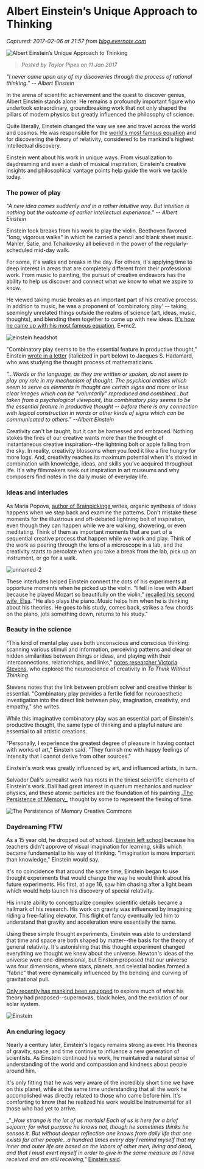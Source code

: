 # Albert Einstein’s Unique Approach to Thinking

_Captured: 2017-02-06 at 21:57 from [blog.evernote.com](https://blog.evernote.com/blog/2017/01/11/albert-einstein-approach-to-thinking/?utm_campaign=social_adhoc&utm_source=social_twitter&utm_medium=post&utm_content=20170206-en-albert_einstein_amp)_

![Albert Einstein’s Unique Approach to Thinking](https://blogassets.evernote.com/wp-content/uploads/2017/01/Einstein_EN@2x-640x360.png)

> _Posted by Taylor Pipes on 11 Jan 2017_

_"I never came upon any of my discoveries through the process of rational thinking." -- Albert Einstein_

In the arena of scientific achievement and the quest to discover genius, Albert Einstein stands alone. He remains a profoundly important figure who undertook extraordinary, groundbreaking work that not only shaped the pillars of modern physics but greatly influenced the philosophy of science.

Quite literally, Einstein changed the way we see and travel across the world and cosmos. He was responsible for the [world's most famous equation](http://www.symmetrymagazine.org/article/march-2015/einsteins-most-famous-equation) and for discovering the theory of relativity, considered to be mankind's highest intellectual discovery.

Einstein went about his work in unique ways. From visualization to daydreaming and even a dash of musical inspiration, Einstein's creative insights and philosophical vantage points help guide the work we tackle today.

### The power of play

_"A new idea comes suddenly and in a rather intuitive way. But intuition is nothing but the outcome of earlier intellectual experience." -- Albert Einstein_

Einstein took breaks from his work to play the violin. Beethoven favored "long, vigorous walks" in which he carried a pencil and blank sheet music. Mahler, Satie, and Tchaikovsky all believed in the power of the regularly-scheduled mid-day walk.

For some, it's walks and breaks in the day. For others, it's applying time to deep interest in areas that are completely different from their professional work. From music to painting, the pursuit of creative endeavors has the ability to help us discover and connect what we know to what we aspire to know.

He viewed taking music breaks as an important part of his creative process. In addition to music, he was a proponent of 'combinatory play' -- taking seemingly unrelated things outside the realms of science (art, ideas, music, thoughts), and blending them together to come up with new ideas. [It's how he came up with his most famous equation](https://creativethinking.net/Anne/DT10_CombinatoryPlay.htm), E=mc2.

![einstein headshot](https://blogassets.evernote.com/wp-content/uploads/2017/01/unnamed-4-228x305.png)

"Combinatory play seems to be the essential feature in productive thought," Einstein [wrote in a letter](https://www.farnamstreetblog.com/2014/04/einstein-productive-thought-combinatory-creativity/) (italicized in part below) to Jacques S. Hadamard, who was studying the thought process of mathematicians.

_"…Words or the language, as they are written or spoken, do not seem to play any role in my mechanism of thought. The psychical entities which seem to serve as elements in thought are certain signs and more or less clear images which can be "voluntarily" reproduced and combined…but taken from a psychological viewpoint, this combinatory play seems to be the essential feature in productive thought -- before there is any connection with logical construction in words or other kinds of signs which can be communicated to others." --Albert Einstein_

Creativity can't be taught, but it can be harnessed and embraced. Nothing stokes the fires of our creative wants more than the thought of instantaneous creative inspiration--the lightning bolt or apple falling from the sky. In reality, creativity blossoms when you feed it like a fire hungry for more logs. And, creativity reaches its maximum potential when it's stoked in combination with knowledge, ideas, and skills you've acquired throughout life. It's why filmmakers seek out inspiration in art museums and why composers find notes in the daily music of everyday life.

### Ideas and interludes

As Maria Popova, [author of Brainpickings ](https://www.brainpickings.org/2011/08/01/networked-knowledge-combinatorial-creativity/)writes, organic synthesis of ideas happens when we step back and examine the patterns. Don't mistake these moments for the illustrious and oft-debated lightning bolt of inspiration, even though they can happen while we are walking, showering, or even meditating. Think of them as important moments that are part of a sequential creative process that happen while we work and play. Think of the work as peering through the lens of a microscope in a lab, and the creativity starts to percolate when you take a break from the lab, pick up an instrument, or go for a walk.

![unnamed-2](https://blogassets.evernote.com/wp-content/uploads/2017/01/unnamed-2.png)

These interludes helped Einstein connect the dots of his experiments at opportune moments when he picked up the violin. "I fell in love with Albert because he played Mozart so beautifully on the violin," [recalled his second wife, Elsa](http://www.cmuse.org/interesting-musical-facts-about-albert-einstein/). "He also plays the piano. Music helps him when he is thinking about his theories. He goes to his study, comes back, strikes a few chords on the piano, jots something down, returns to his study."

### Beauty in the science

"This kind of mental play uses both unconscious and conscious thinking: scanning various stimuli and information, perceiving patterns and clear or hidden similarities between things or ideas, and playing with their interconnections, relationships, and links," [notes researcher Victoria Stevens](http://files.eric.ed.gov/fulltext/EJ1043946.pdf), who explored the neuroscience of creativity in _To Think Without Thinking_.

Stevens notes that the link between problem solver and creative thinker is essential. "Combinatory play provides a fertile field for neuroaesthetic investigation into the direct link between play, imagination, creativity, and empathy," she writes.

While this imaginative combinatory play was an essential part of Einstein's productive thought, the same type of thinking and a playful nature are essential to all artistic creations.

"Personally, I experience the greatest degree of pleasure in having contact with works of art," Einstein said. "They furnish me with happy feelings of intensity that I cannot derive from other sources."

Einstein's work was greatly influenced by art, and influenced artists, in turn.

Salvador Dali's surrealist work has roots in the tiniest scientific elements of Einstein's work. Dali had great interest in quantum mechanics and nuclear physics, and these atomic particles are the foundation of his painting _[The Persistence of Memory_](http://mentalfloss.com/article/62725/15-things-you-didnt-know-about-persistence-memory), thought by some to represent the flexing of time.

![The Persistence of Memory Creative Commons](https://blogassets.evernote.com/wp-content/uploads/2017/01/Peristence-of-Memory-Dali.jpg)

### Daydreaming FTW

As a 15 year old, he dropped out of school. [Einstein left school](http://www.nytimes.com/2015/11/01/opinion/sunday/the-light-beam-rider.html) because his teachers didn't approve of visual imagination for learning, skills which became fundamental to his way of thinking. "Imagination is more important than knowledge," Einstein would say.

It's no coincidence that around the same time, Einstein began to use thought experiments that would change the way he would think about his future experiments. His first, at age 16, saw him chasing after a light beam which would help launch his discovery of special relativity.

His innate ability to conceptualize complex scientific details became a hallmark of his research. His work on gravity was influenced by imagining riding a free-falling elevator. This flight of fancy eventually led him to understand that gravity and acceleration were essentially the same.

Using these simple thought experiments, Einstein was able to understand that time and space are both shaped by matter--the basis for the theory of general relativity. It's astonishing that this thought experiment changed everything we thought we knew about the universe. Newton's ideas of the universe were one-dimensional, but Einstein proposed that our universe was four dimensions, where stars, planets, and celestial bodies formed a "fabric" that were dynamically influenced by the bending and curving of gravitational pull.

[Only recently has mankind been equipped](https://www.nytimes.com/2016/02/12/science/ligo-gravitational-waves-black-holes-einstein.html?_r=0) to explore much of what his theory had proposed--supernovas, black holes, and the evolution of our solar system.

![Einstein](https://blogassets.evernote.com/wp-content/uploads/2017/01/unnamed-3.png)

### An enduring legacy

Nearly a century later, Einstein's legacy remains strong as ever. His theories of gravity, space, and time continue to influence a new generation of scientists. As Einstein continued his work, he maintained a natural sense of understanding of the world and compassion and kindness about people around him.

It's only fitting that he was very aware of the incredibly short time we have on this planet, while at the same time understanding that all the work he accomplished was directly related to those who came before him. It's comforting to know that he realized his work would be instrumental for all those who had yet to arrive.

_"__How strange is the lot of us mortals! Each of us is here for a brief sojourn; for what purpose he knows not, though he sometimes thinks he senses it. But without deeper reflection one knows from daily life that one exists for other people…a hundred times every day I remind myself that my inner and outer life are based on the labors of other men, living and dead, and that I must exert myself in order to give in the same measure as I have received and am still receiving,"_ [Einstein said](https://www.brainpickings.org/2012/03/19/einstein-on-kindness/).
